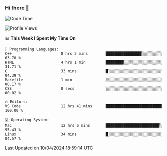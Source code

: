 ### Hi there 👋

<!--START_SECTION:waka-->
![Code Time](http://img.shields.io/badge/Code%20Time-436%20hrs%2054%20mins-blue)

![Profile Views](http://img.shields.io/badge/Profile%20Views-0-blue)

📊 **This Week I Spent My Time On** 

```text
💬 Programming Languages: 
C++                      8 hrs 5 mins        ████████████████░░░░░░░░░   63.70 % 
HTML                     4 hrs 1 min         ████████░░░░░░░░░░░░░░░░░   31.71 % 
C                        33 mins             █░░░░░░░░░░░░░░░░░░░░░░░░   04.39 % 
Makefile                 1 min               ░░░░░░░░░░░░░░░░░░░░░░░░░   00.17 % 
CSS                      0 secs              ░░░░░░░░░░░░░░░░░░░░░░░░░   00.02 % 

🔥 Editors: 
VS Code                  12 hrs 41 mins      █████████████████████████   100.00 % 

💻 Operating System: 
Mac                      12 hrs 6 mins       ████████████████████████░   95.43 % 
Linux                    34 mins             █░░░░░░░░░░░░░░░░░░░░░░░░   04.57 % 
```


 Last Updated on 10/04/2024 18:59:14 UTC
<!--END_SECTION:waka-->

<!--
**JackeyHua-SJTU/JackeyHua-SJTU** is a ✨ _special_ ✨ repository because its `README.md` (this file) appears on your GitHub profile.

Here are some ideas to get you started:

- 🔭 I’m currently working on ...
- 🌱 I’m currently learning ...
- 👯 I’m looking to collaborate on ...
- 🤔 I’m looking for help with ...
- 💬 Ask me about ...
- 📫 How to reach me: ...
- 😄 Pronouns: ...
- ⚡ Fun fact: ...
-->
